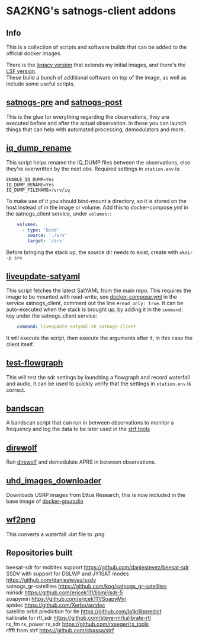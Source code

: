 # SA2KNG's satnogs-client addons

## Info

This is a collection of scripts and software builds that can be added to the official docker images.

There is the [legacy version](Dockerfile) that extends my initial images, and there's the [LSF version](Dockerfile.lsf).<br>
These build a bunch of additional software on top of the image, as well as include some useful scripts.

## [satnogs-pre](satnogs-pre) and [satnogs-post](satnogs-post)
This is the glue for everything regarding the observations, they are executed before and after the actual observation. In these you can launch things that can help with automated processing, demodulators and more.

## [iq_dump_rename](iq_dump_rename.sh)
This script helps rename the IQ_DUMP files between the observations, else they're overwritten by the next obs.
Required settings in `station.env` is:
```
ENABLE_IQ_DUMP=Yes
IQ_DUMP_RENAME=Yes
IQ_DUMP_FILENAME=/srv/iq
```
To make use of it you should bind-mount a directory, so it is stored on the host instead of in the image or volume.
Add this to docker-compose.yml in the satnogs_client service, under `volumes:`:
```yaml
    volumes:
      - type: 'bind'
        source: './srv'
        target: '/srv'
```
Before bringing the stack up, the source dir needs to exist, create with `mkdir -p srv`

## [liveupdate-satyaml](liveupdate-satyaml.sh)
This script fetches the latest SatYAML from the main repo. This requires the image to be mounted with read-write, see [docker-compose.yml](../lsf/docker-compose.yml) in the service satnogs_client, comment out the line `#read_only: true`.
It can be auto-executed when the stack is brought up, by adding it in the `command:` key under the satnogs_client service:
```yaml
    command: liveupdate-satyaml.sh satnogs-client
```
It will execute the script, then execute the arguments after it, in this case the client itself.

## [test-flowgraph](test-flowgraph.sh)
This will test the sdr settings by launching a flowgraph and record waterfall and audio, it can be used to quickly verify that the settings in `station.env` is correct.

## [bandscan](bandscan.sh)
A bandscan script that can run in between observations to monitor a frequency and log the data to be later used in the [strf tools](https://github.com/cbassa/strf) 

## [direwolf](direwolf.sh)
Run [direwolf](https://github.com/wb2osz/direwolf) and demodulate APRS in between observations.

## [uhd_images_downloader](uhd_images_downloader.py)
Downloads USRP images from Ettus Research, this is now included in the base image of [docker-gnuradio](https://gitlab.com/librespacefoundation/docker-gnuradio)

## [wf2png](wf2png.py)
This converts a waterfall .dat file to .png

## Repositories built

beesat-sdr for mobitex support https://github.com/daniestevez/beesat-sdr <br>
SSDV with support for DSLWP and JY1SAT modes https://github.com/daniestevez/ssdv <br>
satnogs_gr-satellites https://github.com/kng/satnogs_gr-satellites <br>
mirisdr https://github.com/ericek111/libmirisdr-5 <br>
soapymiri https://github.com/ericek111/SoapyMiri <br>
aptdec https://github.com/Xerbo/aptdec <br>
satellite orbit prediction for tle https://github.com/la1k/libpredict <br>
kalibrate for rtl_sdr https://github.com/steve-m/kalibrate-rtl <br>
rx_fm rx_power rx_sdr https://github.com/rxseger/rx_tools <br>
rffft from strf https://github.com/cbassa/strf <br>
